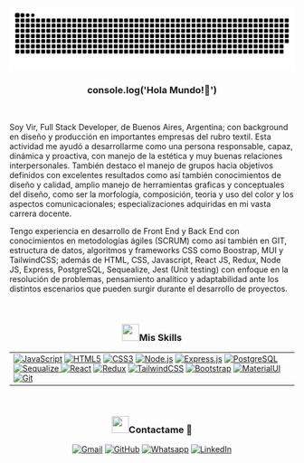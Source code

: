 <div align="center">
  <img  src="https://github.com/1999AZZAR/1999AZZAR/blob/main/resources/img/grid-snake.svg"
       alt="snake" /></a>
</div>

### <div align="center">console.log('Hola Mundo!👋')</div> 
<br/>

 Soy Vir, Full Stack Developer, de Buenos Aires, Argentina; con background en diseño y producción en importantes empresas del rubro textil. Esta actividad me ayudó a desarrollarme como una persona responsable, capaz, dinámica y proactiva, con manejo de la estética y muy buenas relaciones interpersonales. También destaco el manejo de grupos hacia objetivos definidos con excelentes resultados como así también conocimientos de diseño y calidad, amplio manejo de  herramientas graficas y conceptuales del diseño, como ser la morfología, composición, teoria y uso del color y los aspectos comunicacionales; especializaciones adquiridas en mi vasta carrera docente.

Tengo experiencia en desarrollo de Front End y Back End  con conocimientos en metodologías ágiles (SCRUM) como así también en GIT, estructura de datos, algoritmos y frameworks CSS como Boostrap, MUI y TailwindCSS; además de HTML, CSS, Javascript, React JS, Redux, Node JS, Express, PostgreSQL, Sequealize, Jest (Unit testing) con enfoque en la resolución de problemas, pensamiento analítico y adaptabilidad ante los distintos escenarios que pueden surgir durante el desarrollo de proyectos.

<br/>

<div align="center"> 
<h3 align="center" > <img src="https://media.giphy.com/media/iY8CRBdQXODJSCERIr/giphy.gif" width="30" height="30" style="margin-right: 10 px">Mis Skills </h3> 
</div>
<div aling="center">
<table><tr><td valign="top" width="1500"> 
<a href="https://www.javascript.com/" target="_blank"><img src="https://profilinator.rishav.dev/skills-assets/javascript-original.svg" alt="JavaScript" height="50" style="margin-right: 1000 px"/></a>  
<a href="https://en.wikipedia.org/wiki/HTML5" target="_blank"><img src="https://profilinator.rishav.dev/skills-assets/html5-original-wordmark.svg" alt="HTML5" height="50" /></a>  
<a href="https://www.w3schools.com/css/" target="_blank"><img src="https://profilinator.rishav.dev/skills-assets/css3-original-wordmark.svg" alt="CSS3" height="50" /></a>  
<a href="https://nodejs.org/" target="_blank"><img src="https://profilinator.rishav.dev/skills-assets/nodejs-original-wordmark.svg" alt="Node.js" height="50" /></a>  
<a href="https://expressjs.com/" target="_blank"><img src="https://profilinator.rishav.dev/skills-assets/express-original-wordmark.svg" alt="Express.js" height="50" /></a>  
<a href="https://www.postgresql.org/" target="_blank"><img src="https://profilinator.rishav.dev/skills-assets/postgresql-original-wordmark.svg" alt="PostgreSQL" height="50" /></a>
<a href="https://sequelize.org/" target="_blank"><img src="https://cdn.icon-icons.com/icons2/2415/PNG/512/sequelize_original_wordmark_logo_icon_146349.png" alt="Sequalize" height="80" />
</a>
<a href="https://reactjs.org/" target="_blank"><img src="https://profilinator.rishav.dev/skills-assets/react-original-wordmark.svg" alt="React" height="50" /></a>  
<a href="https://redux.js.org/" target="_blank"><img src="https://profilinator.rishav.dev/skills-assets/redux-original.svg" alt="Redux" height="50" /></a>  
<a href="https://www.tailwindcss.com/" target="_blank"> <img src="https://profilinator.rishav.dev/skills-assets/tailwindcss.svg" alt="TailwindCSS" height="50"/></a>	
<a href="https://getbootstrap.com/docs/3.4/javascript/" target="_blank"> <img src="https://profilinator.rishav.dev/skills-assets/bootstrap-plain.svg" alt="Bootstrap" height="50"/></a>
<a href="https://mui.com/" target="_blank"> <img src="https://profilinator.rishav.dev/skills-assets/mui.png" alt="MaterialUI" height="50"/></a>
<a href="https://github.com/" target="_blank"><img src="https://profilinator.rishav.dev/skills-assets/git-scm-icon.svg" alt="Git" height="50" /></a>  
</table></tr></td>
<br/>  
<h3 align="center" > <img src="https://media.giphy.com/media/iY8CRBdQXODJSCERIr/giphy.gif" width="30" height="30" style="margin-right: 10 px;">Contactame 🤝 </h3>
<p align="center">
	<a href="mailto:mvirginiamontoya@gmail.com"><img img src="https://img.shields.io/badge/gmail-%23EA4335.svg?style=plastic&logo=gmail&logoColor=white" alt="Gmail" height="25"/></a>
	<a href="https://github.com/mvirm"><img src="https://img.shields.io/badge/github-%23181717.svg?style=plastic&logo=github&logoColor=white" alt="GitHub" height="25"/></a>
	<a href="https://wa.me/5491134323534"><img src="https://img.shields.io/badge/whatsapp-%2325D366.svg?style=plastic&logo=whatsapp&logoColor=white" alt="Whatsapp" height="25"/></a>
	<a href="https://www.linkedin.com/in/virginiamontoya/"><img src="https://img.shields.io/badge/linkedin-%230A66C2.svg?style=plastic&logo=linkedin&logoColor=white" alt="LinkedIn" height="25"/></a>
</p>
